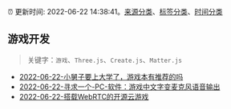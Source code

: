 :alarm_clock: 更新时间: 2022-06-22 14:38:41。[来源分类](../README.md)、[标签分类](../TAGS.md)、[时间分类](../TIMELINE.md)

## 游戏开发


> 关键字：`游戏`、`Three.js`、`Create.js`、`Matter.js`



- [2022-06-22-小舅子要上大学了，游戏本有推荐的吗](https://www.v2ex.com/t/861489) 
- [2022-06-22-寻求一个-PC-软件：游戏中文字变麦克风语音输出](https://www.v2ex.com/t/861470) 
- [2022-06-22-搭载WebRTC的开源云游戏](https://toutiao.io/k/hoo5yia) 